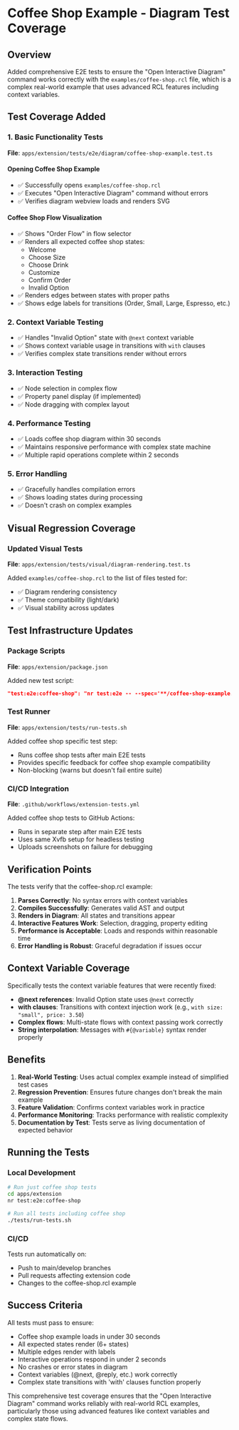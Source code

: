 # Coffee Shop Example - Diagram Test Coverage

## Overview

Added comprehensive E2E tests to ensure the "Open Interactive Diagram" command works correctly with the `examples/coffee-shop.rcl` file, which is a complex real-world example that uses advanced RCL features including context variables.

## Test Coverage Added

### 1. Basic Functionality Tests
**File**: `apps/extension/tests/e2e/diagram/coffee-shop-example.test.ts`

#### Opening Coffee Shop Example
- ✅ Successfully opens `examples/coffee-shop.rcl`
- ✅ Executes "Open Interactive Diagram" command without errors
- ✅ Verifies diagram webview loads and renders SVG

#### Coffee Shop Flow Visualization
- ✅ Shows "Order Flow" in flow selector
- ✅ Renders all expected coffee shop states:
  - Welcome
  - Choose Size
  - Choose Drink
  - Customize
  - Confirm Order
  - Invalid Option
- ✅ Renders edges between states with proper paths
- ✅ Shows edge labels for transitions (Order, Small, Large, Espresso, etc.)

### 2. Context Variable Testing
- ✅ Handles "Invalid Option" state with `@next` context variable
- ✅ Shows context variable usage in transitions with `with` clauses
- ✅ Verifies complex state transitions render without errors

### 3. Interaction Testing
- ✅ Node selection in complex flow
- ✅ Property panel display (if implemented)
- ✅ Node dragging with complex layout

### 4. Performance Testing
- ✅ Loads coffee shop diagram within 30 seconds
- ✅ Maintains responsive performance with complex state machine
- ✅ Multiple rapid operations complete within 2 seconds

### 5. Error Handling
- ✅ Gracefully handles compilation errors
- ✅ Shows loading states during processing
- ✅ Doesn't crash on complex examples

## Visual Regression Coverage

### Updated Visual Tests
**File**: `apps/extension/tests/visual/diagram-rendering.test.ts`

Added `examples/coffee-shop.rcl` to the list of files tested for:
- ✅ Diagram rendering consistency
- ✅ Theme compatibility (light/dark)
- ✅ Visual stability across updates

## Test Infrastructure Updates

### Package Scripts
**File**: `apps/extension/package.json`

Added new test script:
```json
"test:e2e:coffee-shop": "nr test:e2e -- --spec='**/coffee-shop-example.test.ts'"
```

### Test Runner
**File**: `apps/extension/tests/run-tests.sh`

Added coffee shop specific test step:
- Runs coffee shop tests after main E2E tests
- Provides specific feedback for coffee shop example compatibility
- Non-blocking (warns but doesn't fail entire suite)

### CI/CD Integration
**File**: `.github/workflows/extension-tests.yml`

Added coffee shop tests to GitHub Actions:
- Runs in separate step after main E2E tests
- Uses same Xvfb setup for headless testing
- Uploads screenshots on failure for debugging

## Verification Points

The tests verify that the coffee-shop.rcl example:

1. **Parses Correctly**: No syntax errors with context variables
2. **Compiles Successfully**: Generates valid AST and output
3. **Renders in Diagram**: All states and transitions appear
4. **Interactive Features Work**: Selection, dragging, property editing
5. **Performance is Acceptable**: Loads and responds within reasonable time
6. **Error Handling is Robust**: Graceful degradation if issues occur

## Context Variable Coverage

Specifically tests the context variable features that were recently fixed:

- **@next references**: Invalid Option state uses `@next` correctly
- **with clauses**: Transitions with context injection work (e.g., `with size: "small", price: 3.50`)
- **Complex flows**: Multi-state flows with context passing work correctly
- **String interpolation**: Messages with `#{@variable}` syntax render properly

## Benefits

1. **Real-World Testing**: Uses actual complex example instead of simplified test cases
2. **Regression Prevention**: Ensures future changes don't break the main example
3. **Feature Validation**: Confirms context variables work in practice
4. **Performance Monitoring**: Tracks performance with realistic complexity
5. **Documentation by Test**: Tests serve as living documentation of expected behavior

## Running the Tests

### Local Development
```bash
# Run just coffee shop tests
cd apps/extension
nr test:e2e:coffee-shop

# Run all tests including coffee shop
./tests/run-tests.sh
```

### CI/CD
Tests run automatically on:
- Push to main/develop branches
- Pull requests affecting extension code
- Changes to the coffee-shop.rcl example

## Success Criteria

All tests must pass to ensure:
- Coffee shop example loads in under 30 seconds
- All expected states render (6+ states)
- Multiple edges render with labels
- Interactive operations respond in under 2 seconds
- No crashes or error states in diagram
- Context variables (@next, @reply, etc.) work correctly
- Complex state transitions with 'with' clauses function properly

This comprehensive test coverage ensures that the "Open Interactive Diagram" command works reliably with real-world RCL examples, particularly those using advanced features like context variables and complex state flows.